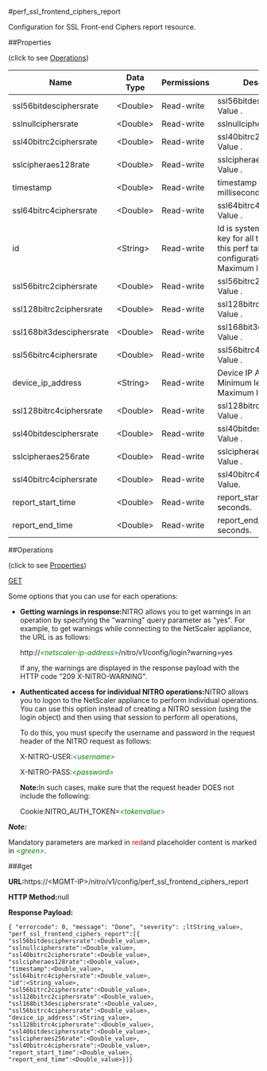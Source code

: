 #perf_ssl_frontend_ciphers_report

Configuration for SSL Front-end Ciphers report resource.


##Properties 
<span>(click to see [Operations](#opera))</span>


<table><thead><tr><th>Name</th><th>Data Type</th><th>Permissions</th><th>Description</th></tr></thead><tbody><tr><td>ssl56bitdesciphersrate</td><td>&lt;Double></td><td>Read-write</td><td>ssl56bitdesciphersrate Value .</td></tr><tr><td>sslnullciphersrate</td><td>&lt;Double></td><td>Read-write</td><td>sslnullciphersrate Value .</td></tr><tr><td>ssl40bitrc2ciphersrate</td><td>&lt;Double></td><td>Read-write</td><td>ssl40bitrc2ciphersrate Value .</td></tr><tr><td>sslcipheraes128rate</td><td>&lt;Double></td><td>Read-write</td><td>sslcipheraes128rate Value .</td></tr><tr><td>timestamp</td><td>&lt;Double></td><td>Read-write</td><td>timestamp in milliseconds.</td></tr><tr><td>ssl64bitrc4ciphersrate</td><td>&lt;Double></td><td>Read-write</td><td>ssl64bitrc4ciphersrate Value .</td></tr><tr><td>id</td><td>&lt;String></td><td>Read-write</td><td>Id is system generated key for all the entries in this perf table configuration.<br>Maximum length = 256</td></tr><tr><td>ssl56bitrc2ciphersrate</td><td>&lt;Double></td><td>Read-write</td><td>ssl56bitrc2ciphersrate Value .</td></tr><tr><td>ssl128bitrc2ciphersrate</td><td>&lt;Double></td><td>Read-write</td><td>ssl128bitrc2ciphersrate Value .</td></tr><tr><td>ssl168bit3desciphersrate</td><td>&lt;Double></td><td>Read-write</td><td>ssl168bit3desciphersrate Value .</td></tr><tr><td>ssl56bitrc4ciphersrate</td><td>&lt;Double></td><td>Read-write</td><td>ssl56bitrc4ciphersrate Value .</td></tr><tr><td>device_ip_address</td><td>&lt;String></td><td>Read-write</td><td>Device IP Address.<br>Minimum length = 1<br>Maximum length = 64</td></tr><tr><td>ssl128bitrc4ciphersrate</td><td>&lt;Double></td><td>Read-write</td><td>ssl128bitrc4ciphersrate Value .</td></tr><tr><td>ssl40bitdesciphersrate</td><td>&lt;Double></td><td>Read-write</td><td>ssl40bitdesciphersrate Value .</td></tr><tr><td>sslcipheraes256rate</td><td>&lt;Double></td><td>Read-write</td><td>sslcipheraes256rate Value .</td></tr><tr><td>ssl40bitrc4ciphersrate</td><td>&lt;Double></td><td>Read-write</td><td>ssl40bitrc4ciphersrate Value.</td></tr><tr><td>report_start_time</td><td>&lt;Double></td><td>Read-write</td><td>report_start_time in seconds.</td></tr><tr><td>report_end_time</td><td>&lt;Double></td><td>Read-write</td><td>report_end_time in seconds.</td></tr></tbody></table>
##Operations 
<span>(click to see [Properties](#prope))</span>


[GET]()


Some options that you can use for each operations:
<ul><li><p><b>Getting warnings in response:</b>NITRO allows you to get warnings in an operation by specifying the "warning" query parameter as "yes". For example, to get warnings while connecting to the NetScaler appliance, the URL is as follows:</p><p>http://<span style="color:green;font-style:italic;">&lt;netscaler-ip-address&gt;</span>/nitro/v1/config/login?warning=yes</p><p>If any, the warnings are displayed in the response payload with the HTTP code "209 X-NITRO-WARNING".</p></li><li><p><b>Authenticated access for individual NITRO operations:</b>NITRO allows you to logon to the NetScaler appliance to perform individual operations. You can use this option instead of creating a NITRO session (using the login object) and then using that session to perform all operations,</p><p>To do this, you must specify the username and password in the request header of the NITRO request as follows:</p><p>X-NITRO-USER:<span style="color:green;font-style:italic;">&lt;username&gt;</span></p><p>X-NITRO-PASS:<span style="color:green;font-style:italic;">&lt;password&gt;</span></p><p><b>Note:</b>In such cases, make sure that the request header DOES not include the following:</p><p>Cookie:NITRO_AUTH_TOKEN=<span style="color:green;font-style:italic;">&lt;tokenvalue&gt;</span></p></li></ul>



***Note:*** 
Mandatory parameters are marked in <span style="color:#FF0000;">red</span>and placeholder content is marked in <span style="color:green;font-style:italic">&lt;green&gt;</span>.

###get



<b>URL:</b>https://&lt;MGMT-IP&gt;/nitro/v1/config/perf_ssl_frontend_ciphers_report
<b>HTTP Method:</b>null
<b>Response Payload: </b>```{ "errorcode": 0, "message": "Done", "severity": ;ltString_value>, "perf_ssl_frontend_ciphers_report":[{"ssl56bitdesciphersrate":<Double_value>,"sslnullciphersrate":<Double_value>,"ssl40bitrc2ciphersrate":<Double_value>,"sslcipheraes128rate":<Double_value>,"timestamp":<Double_value>,"ssl64bitrc4ciphersrate":<Double_value>,"id":<String_value>,"ssl56bitrc2ciphersrate":<Double_value>,"ssl128bitrc2ciphersrate":<Double_value>,"ssl168bit3desciphersrate":<Double_value>,"ssl56bitrc4ciphersrate":<Double_value>,"device_ip_address":<String_value>,"ssl128bitrc4ciphersrate":<Double_value>,"ssl40bitdesciphersrate":<Double_value>,"sslcipheraes256rate":<Double_value>,"ssl40bitrc4ciphersrate":<Double_value>,"report_start_time":<Double_value>,"report_end_time":<Double_value>}]}```



